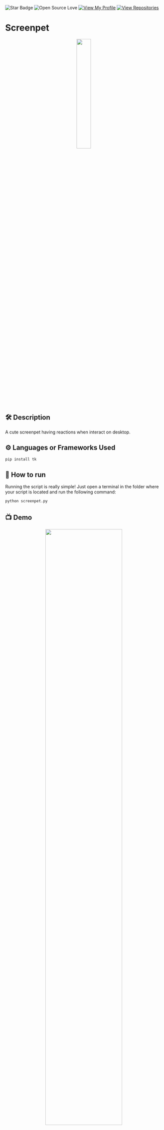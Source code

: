 ![Star Badge](https://img.shields.io/static/v1?label=%F0%9F%8C%9F&message=If%20Useful&style=style=flat&color=BC4E99)
![Open Source Love](https://badges.frapsoft.com/os/v1/open-source.svg?v=103)
[![View My Profile](https://img.shields.io/badge/View-My_Profile-green?logo=GitHub)](https://github.com/ndleah)
[![View Repositories](https://img.shields.io/badge/View-My_Repositories-blue?logo=GitHub)](https://github.com/ndleah?tab=repositories)

# Screenpet
<p align="center">
<img src="https://store-images.s-microsoft.com/image/apps.28379.13827883794030770.c67c857e-7ef9-4bcd-86e0-e1e07ef7f288.df6f6985-8eac-4c22-89df-36f22fd24fc5" width=30% height=30%>

## 🛠️ Description

A cute screenpet having reactions when interact on desktop.

## ⚙️ Languages or Frameworks Used
```bash
pip install tk
```

## 🌟 How to run
Running the script is really simple! Just open a terminal in the folder where your script is located and run the following command:

```sh
python screenpet.py
```
## 📺 Demo
<p align="center">
<img src="https://github.com/ndleah/python-mini-project/blob/main/IMG/pet.gif" width=70% height=70%>

## 🤖 Author
[Leah Nguyen](https://github.com/ndleah)